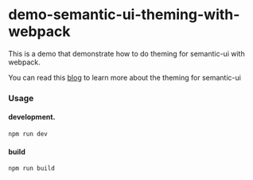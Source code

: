 # demo-semantic-ui-theming-with-webpack

This is a demo that demonstrate how to do theming for semantic-ui with webpack.

You can read this [blog](http://neekey.net/2016/12/09/integrate-react-webpack-with-semantic-ui-and-theming/) to learn more about the theming for semantic-ui 

### Usage

#### development.

```
npm run dev
```

#### build

```
npm run build
```


